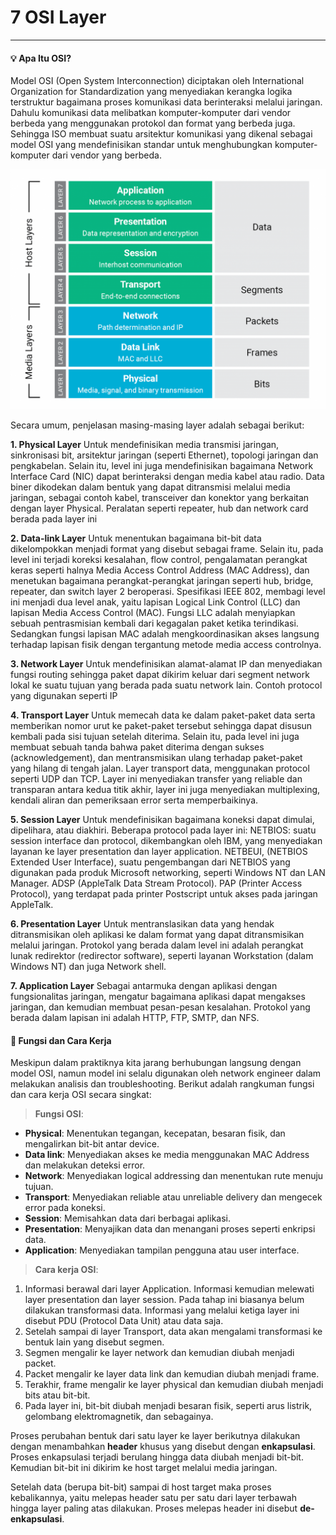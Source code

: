 # 7 OSI Layer 
---

#### :bulb: Apa Itu OSI?
Model OSI (Open System Interconnection) diciptakan oleh International Organization for Standardization yang menyediakan kerangka logika terstruktur bagaimana proses komunikasi data berinteraksi melalui jaringan. Dahulu komunikasi data  melibatkan komputer-komputer dari vendor berbeda yang menggunakan protokol dan format yang berbeda juga. Sehingga ISO membuat suatu arsitektur komunikasi yang dikenal sebagai model OSI yang mendefinisikan standar untuk menghubungkan komputer-komputer dari vendor yang berbeda.

![7 OSI Layer](/assets/osi.png)

Secara umum, penjelasan masing-masing layer adalah sebagai berikut:

**1. Physical Layer**
Untuk mendefinisikan media transmisi jaringan, sinkronisasi bit, arsitektur jaringan (seperti Ethernet), topologi jaringan dan pengkabelan. Selain itu, level ini juga mendefinisikan bagaimana Network Interface Card (NIC) dapat berinteraksi dengan media kabel atau radio. Data biner dikodekan dalam bentuk yang dapat ditransmisi melalui media jaringan, sebagai contoh kabel, transceiver dan konektor yang berkaitan dengan layer Physical. Peralatan seperti repeater, hub dan network card berada pada layer ini

**2. Data-link Layer**
Untuk menentukan bagaimana bit-bit data dikelompokkan menjadi format yang disebut sebagai frame. Selain itu, pada level ini terjadi koreksi kesalahan, flow control, pengalamatan perangkat keras seperti halnya Media Access Control Address (MAC Address), dan menetukan bagaimana perangkat-perangkat jaringan seperti hub, bridge, repeater, dan switch layer 2 beroperasi. Spesifikasi IEEE 802, membagi level ini menjadi dua level anak, yaitu lapisan Logical Link Control (LLC) dan lapisan Media Access Control (MAC). Fungsi LLC adalah menyiapkan sebuah pentrasmisian kembali dari kegagalan paket ketika terindikasi. Sedangkan fungsi lapisan MAC adalah mengkoordinasikan akses langsung terhadap lapisan fisik dengan tergantung metode media access controlnya.

**3. Network Layer**
Untuk mendefinisikan alamat-alamat IP dan menyediakan fungsi routing sehingga paket dapat dikirim keluar dari segment network lokal ke suatu tujuan yang berada pada suatu network lain. Contoh protocol yang digunakan seperti IP

**4. Transport Layer**
Untuk memecah data ke dalam paket-paket data serta memberikan nomor urut ke paket-paket tersebut sehingga dapat disusun kembali pada sisi tujuan setelah diterima. Selain itu, pada level ini juga membuat sebuah tanda bahwa paket diterima dengan sukses (acknowledgement), dan mentransmisikan ulang terhadap paket-paket yang hilang di tengah jalan.
Layer transport data, menggunakan protocol seperti UDP dan TCP. Layer ini menyediakan transfer yang reliable dan transparan antara kedua titik akhir, layer ini juga menyediakan multiplexing, kendali aliran dan pemeriksaan error serta memperbaikinya.

**5. Session Layer**
Untuk mendefinisikan bagaimana koneksi dapat dimulai, dipelihara, atau diakhiri. Beberapa protocol pada layer ini: NETBIOS: suatu session interface dan protocol, dikembangkan oleh IBM, yang menyediakan layanan ke layer presentation dan layer application. NETBEUI, (NETBIOS Extended User Interface), suatu pengembangan dari NETBIOS yang digunakan pada produk Microsoft networking, seperti Windows NT dan LAN Manager. ADSP (AppleTalk Data Stream Protocol). PAP (Printer Access Protocol), yang terdapat pada printer Postscript untuk akses pada jaringan AppleTalk.

**6. Presentation Layer**
Untuk mentranslasikan data yang hendak ditransmisikan oleh aplikasi ke dalam format yang dapat ditransmisikan melalui jaringan. Protokol yang berada dalam level ini adalah perangkat lunak redirektor (redirector software), seperti layanan Workstation (dalam Windows NT) dan juga Network shell.

**7. Application Layer**
Sebagai antarmuka dengan aplikasi dengan fungsionalitas jaringan, mengatur bagaimana aplikasi dapat mengakses jaringan, dan kemudian membuat pesan-pesan kesalahan. Protokol yang berada dalam lapisan ini adalah HTTP, FTP, SMTP, dan NFS.

#### :memo: Fungsi dan Cara Kerja
Meskipun dalam praktiknya kita jarang berhubungan langsung dengan model OSI, namun model ini selalu digunakan oleh network engineer dalam melakukan analisis dan troubleshooting.
Berikut adalah rangkuman fungsi dan cara kerja OSI secara singkat:

> **Fungsi OSI**:

- **Physical**: Menentukan tegangan, kecepatan, besaran fisik, dan mengalirkan bit-bit antar device.
- **Data link**: Menyediakan akses ke media menggunakan MAC Address dan melakukan deteksi error.
- **Network**: Menyediakan logical addressing dan menentukan rute menuju tujuan.
- **Transport**: Menyediakan reliable atau unreliable delivery dan mengecek error pada koneksi.
- **Session**: Memisahkan data dari berbagai aplikasi.
- **Presentation**: Menyajikan data dan menangani proses seperti enkripsi data.
- **Application**: Menyediakan tampilan pengguna atau user interface.

> **Cara kerja OSI**:

1. Informasi berawal dari layer Application. Informasi kemudian melewati layer presentation dan layer session. Pada tahap ini biasanya belum dilakukan transformasi data. Informasi yang melalui ketiga layer ini disebut PDU (Protocol Data Unit) atau data saja.
2. Setelah sampai di layer Transport, data akan mengalami transformasi ke bentuk lain yang disebut segmen.
3. Segmen mengalir ke layer network dan kemudian diubah menjadi packet.
4. Packet mengalir ke layer data link dan kemudian diubah menjadi frame.
5. Terakhir, frame mengalir ke layer physical dan kemudian diubah menjadi bits atau bit-bit.
6. Pada layer ini, bit-bit diubah menjadi besaran fisik, seperti arus listrik, gelombang elektromagnetik, dan sebagainya.

Proses perubahan bentuk dari satu layer ke layer berikutnya dilakukan dengan menambahkan **header** khusus yang disebut dengan **enkapsulasi**. Proses enkapsulasi terjadi berulang hingga data diubah menjadi bit-bit. Kemudian bit-bit ini dikirim ke host target melalui media jaringan.

Setelah data (berupa bit-bit) sampai di host target maka proses kebalikannya, yaitu melepas header satu per satu dari layer terbawah hingga layer paling atas dilakukan. Proses melepas header ini disebut **de-enkapsulasi**.